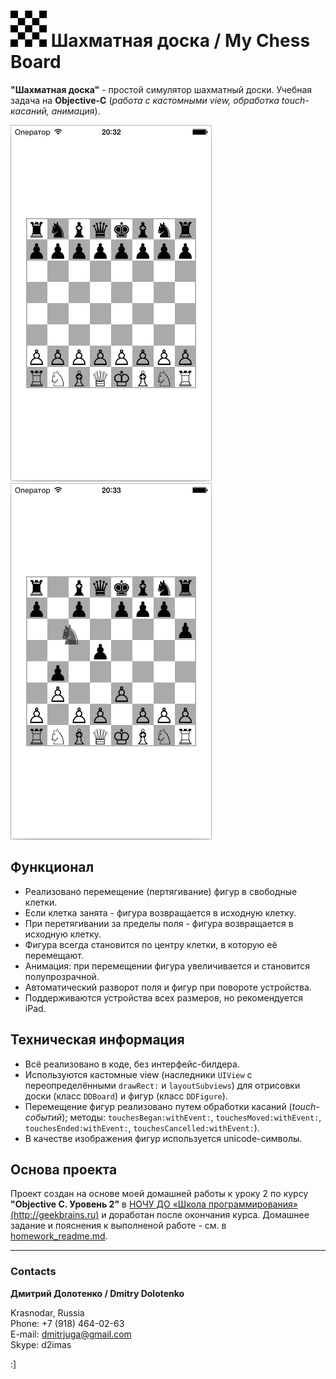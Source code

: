 # ![](https://github.com/DmitrJuga/MyChessBoard/blob/master/MyChessBoard/Images.xcassets/AppIcon.appiconset/Checkerboard-29@2x.png)  Шахматная доска / My Chess Board

**"Шахматная доска"** - простой симулятор шахматный доски. Учебная задача на **Objective-C** (*работа c кастомными view, обработка touch-касаний, анимация*).

![](https://github.com/DmitrJuga/MyChessBoard/blob/master/screenshots/screenshot1.png)
![](https://github.com/DmitrJuga/MyChessBoard/blob/master/screenshots/screenshot2.png)


## Функционал

- Реализовано перемещение (пертягивание) фигур в свободные клетки.
- Если клетка занята - фигура возвращается в исходную клетку.
- При перетягивании за пределы поля - фигура возвращается в исходную клетку.
- Фигура всегда становится по центру клетки, в которую её перемещают.
- Анимация: при перемещении фигура увеличивается и становится полупрозрачной.
- Автоматический разворот поля и фигур при повороте устройства.
- Поддерживаются устройства всех размеров, но рекомендуется iPad.


## Техническая информация

- Всё реализовано в коде, без интерфейс-билдера.
- Используются кастомные view (наследники `UIView` с переопределёнными `drawRect:` и `layoutSubviews`) для отрисовки доски (класс `DDBoard`) и фигур (класс `DDFigure`).
- Перемещение фигур реализовано путем обработки касаний (*touch-событий*); методы: `touchesBegan:withEvent:`, `touchesMoved:withEvent:`, `touchesEnded:withEvent:`, `touchesCancelled:withEvent:`).
- В качестве изображения фигур используется unicode-символы.


## Основа проекта

Проект создан на основе моей домашней работы к уроку 2 по курсу **"Objective C. Уровень 2"** в [НОЧУ ДО «Школа программирования» (http://geekbrains.ru)](http://geekbrains.ru/) и доработан после окончания курса. Домашнее задание и пояснения к выполненой работе - см. в [homework_readme.md](https://github.com/DmitrJuga/MyChessBoard/blob/master/homework_readme.md).

---

### Contacts

**Дмитрий Долотенко / Dmitry Dolotenko**

Krasnodar, Russia   
Phone: +7 (918) 464-02-63   
E-mail: <dmitrjuga@gmail.com>   
Skype: d2imas

:]

